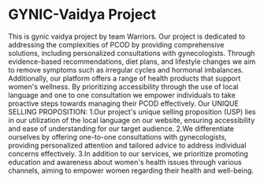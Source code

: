 # GYNIC-Vaidya Project
 This is gynic vaidya project by team Warriors.
 Our project is dedicated to addressing the complexities of PCOD by providing comprehensive solutions, including personalized consultations with gynecologists. Through evidence-based recommendations,  diet plans, and lifestyle changes we aim to remove symptoms such as irregular cycles and hormonal imbalances. Additionally, our platform offers a range of health products that support women's wellness. By prioritizing accessibility through the use of local language and one to one consultation we empower individuals to take proactive steps towards managing their PCOD effectively.
Our UNIQUE SELLING PROPOSITION:
1.Our project's unique selling proposition (USP) lies in our utilization of the local language on our website, ensuring accessibility and ease of understanding for our target audience.
2.We differentiate ourselves by offering one-to-one consultations with gynecologists, providing personalized attention and tailored advice to address individual concerns effectively.
3.In addition to our services, we prioritize promoting education and awareness about women's health issues through various channels, aiming to empower women  regarding their health and well-being.
